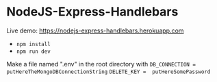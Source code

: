 # NodeJS-Express-Handlebars
Live demo: https://nodejs-express-handlebars.herokuapp.com

- `npm install`
- `npm run dev`

Make a file named ".env" in the root directory with
`DB_CONNECTION = putHereTheMongoDBConnectionString`
`DELETE_KEY =  putHereSomePassword`
